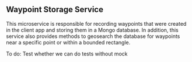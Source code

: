 ## Waypoint Storage Service
This microservice is responsible for recording waypoints that were created in the client app and storing them 
in a Mongo database.  In addition, this service also provides methods to geosearch the database for
waypoints near a specific point or within a bounded rectangle.

To do: Test whether we can do tests without mock